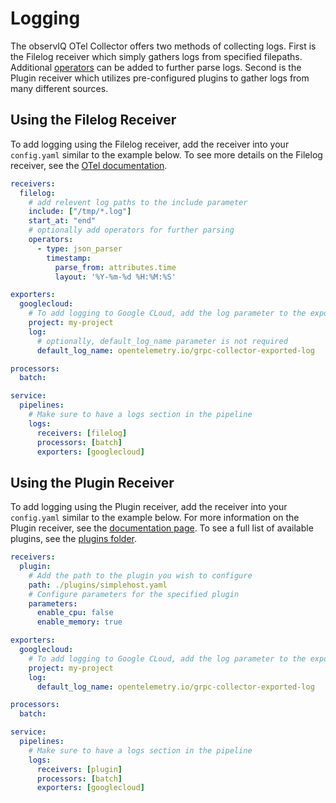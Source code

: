 # Logging

The observIQ OTel Collector offers two methods of collecting logs. First is the Filelog receiver which simply gathers logs from specified filepaths. Additional [operators](https://github.com/open-telemetry/opentelemetry-collector-contrib/blob/main/pkg/stanza/docs/operators/README.md#what-operators-are-available) can be added to further parse logs. Second is the Plugin receiver which utilizes pre-configured plugins to gather logs from many different sources.

## Using the Filelog Receiver

To add logging using the Filelog receiver, add the receiver into your `config.yaml` similar to the example below. To see more details on the Filelog receiver, see the [OTel documentation](https://github.com/open-telemetry/opentelemetry-collector-contrib/tree/main/receiver/filelogreceiver).

```yaml
receivers:
  filelog:
    # add relevent log paths to the include parameter
    include: ["/tmp/*.log"]
    start_at: "end"
    # optionally add operators for further parsing
    operators:
      - type: json_parser
        timestamp:
          parse_from: attributes.time
          layout: '%Y-%m-%d %H:%M:%S'

exporters:
  googlecloud:
    # To add logging to Google CLoud, add the log parameter to the exporter.
    project: my-project
    log:
      # optionally, default_log_name parameter is not required
      default_log_name: opentelemetry.io/grpc-collector-exported-log

processors:
  batch:

service:
  pipelines:
    # Make sure to have a logs section in the pipeline
    logs:
      receivers: [filelog]
      processors: [batch]
      exporters: [googlecloud]

```

## Using the Plugin Receiver

To add logging using the Plugin receiver, add the receiver into your `config.yaml` similar to the example below. For more information on the Plugin receiver, see the [documentation page](/receiver/pluginreceiver/README.md). To see a full list of available plugins, see the [plugins folder](/plugins/).

```yaml
receivers:
  plugin:
    # Add the path to the plugin you wish to configure
    path: ./plugins/simplehost.yaml
    # Configure parameters for the specified plugin
    parameters:
      enable_cpu: false
      enable_memory: true

exporters:
  googlecloud:
    # To add logging to Google CLoud, add the log parameter to the exporter.
    project: my-project
    log:
      default_log_name: opentelemetry.io/grpc-collector-exported-log

processors:
  batch:

service:
  pipelines:
    # Make sure to have a logs section in the pipeline
    logs:
      receivers: [plugin]
      processors: [batch]
      exporters: [googlecloud]

```

